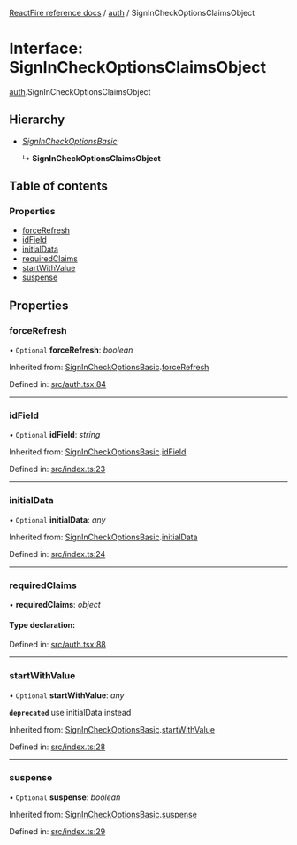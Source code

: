 [ReactFire reference docs](../README.md) / [auth](../modules/auth.md) / SignInCheckOptionsClaimsObject

# Interface: SignInCheckOptionsClaimsObject

[auth](../modules/auth.md).SignInCheckOptionsClaimsObject

## Hierarchy

* [*SignInCheckOptionsBasic*](auth.signincheckoptionsbasic.md)

  ↳ **SignInCheckOptionsClaimsObject**

## Table of contents

### Properties

- [forceRefresh](auth.signincheckoptionsclaimsobject.md#forcerefresh)
- [idField](auth.signincheckoptionsclaimsobject.md#idfield)
- [initialData](auth.signincheckoptionsclaimsobject.md#initialdata)
- [requiredClaims](auth.signincheckoptionsclaimsobject.md#requiredclaims)
- [startWithValue](auth.signincheckoptionsclaimsobject.md#startwithvalue)
- [suspense](auth.signincheckoptionsclaimsobject.md#suspense)

## Properties

### forceRefresh

• `Optional` **forceRefresh**: *boolean*

Inherited from: [SignInCheckOptionsBasic](auth.signincheckoptionsbasic.md).[forceRefresh](auth.signincheckoptionsbasic.md#forcerefresh)

Defined in: [src/auth.tsx:84](https://github.com/FirebaseExtended/reactfire/blob/main/src/auth.tsx#L84)

___

### idField

• `Optional` **idField**: *string*

Inherited from: [SignInCheckOptionsBasic](auth.signincheckoptionsbasic.md).[idField](auth.signincheckoptionsbasic.md#idfield)

Defined in: [src/index.ts:23](https://github.com/FirebaseExtended/reactfire/blob/main/src/index.ts#L23)

___

### initialData

• `Optional` **initialData**: *any*

Inherited from: [SignInCheckOptionsBasic](auth.signincheckoptionsbasic.md).[initialData](auth.signincheckoptionsbasic.md#initialdata)

Defined in: [src/index.ts:24](https://github.com/FirebaseExtended/reactfire/blob/main/src/index.ts#L24)

___

### requiredClaims

• **requiredClaims**: *object*

#### Type declaration:

Defined in: [src/auth.tsx:88](https://github.com/FirebaseExtended/reactfire/blob/main/src/auth.tsx#L88)

___

### startWithValue

• `Optional` **startWithValue**: *any*

**`deprecated`** use initialData instead

Inherited from: [SignInCheckOptionsBasic](auth.signincheckoptionsbasic.md).[startWithValue](auth.signincheckoptionsbasic.md#startwithvalue)

Defined in: [src/index.ts:28](https://github.com/FirebaseExtended/reactfire/blob/main/src/index.ts#L28)

___

### suspense

• `Optional` **suspense**: *boolean*

Inherited from: [SignInCheckOptionsBasic](auth.signincheckoptionsbasic.md).[suspense](auth.signincheckoptionsbasic.md#suspense)

Defined in: [src/index.ts:29](https://github.com/FirebaseExtended/reactfire/blob/main/src/index.ts#L29)
